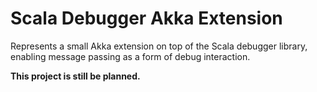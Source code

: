 Scala Debugger Akka Extension
=============================

Represents a small Akka extension on top of the Scala debugger library,
enabling message passing as a form of debug interaction.

__This project is still be planned.__

